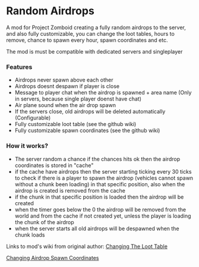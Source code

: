 # Random Airdrops
A mod for Project Zomboid creating a fully random airdrops to the server, and also fully customizable, you can change the loot tables, hours to remove, chance to spawn every hour, spawn coordinates and etc.

The mod is must be compatible with dedicated servers and singleplayer

### Features
- Airdrops never spawn above each other
- Airdrops doesnt despawn if player is close
- Message to player chat when the airdrop is spawned + area name (Only in servers, because single player doenst have chat)
- Air plane sound when the air drop spawn
- If the servers close, old airdrops will be deleted automatically (Configurable)
- Fully customizable loot table (see the github wiki)
- Fully customizable spawn coordinates (see the github wiki)

### How it works?
- The server random a chance if the chances hits ok then the airdrop coordinates is stored in "cache"
- if the cache have airdrops then the server starting ticking every 30 ticks to check if there is a player to spawn the airdrop (vehicles cannot spawn without a chunk been loading) in that specific position, also when the airdrop is created is removed from the cache
- if the chunk in that specific position is loaded then the airdrop will be created
- when the timer goes below the 0 the airdrop will be removed from the world and from the cache if not created yet, unless the player is loading the chunk of the airdrop
- when the server starts all old airdrops will be despawned when the chunk loads

Links to mod's wiki from original author:
[Changing The Loot Table](https://github.com/LeandroTheDev/random_airdrops/wiki/Creating-Loot-Tables)

[Changing Airdrop Spawn Coordinates](https://github.com/LeandroTheDev/random_airdrops/wiki/Adding-New-Coordinates-to-Spawn)
